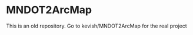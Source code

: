 MNDOT2ArcMap
============
This is an old repository. Go to kevish/MNDOT2ArcMap for the real project
